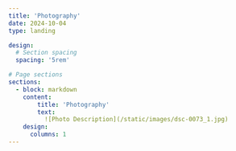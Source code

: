 ```yaml
---
title: 'Photography'
date: 2024-10-04
type: landing

design:
  # Section spacing
  spacing: '5rem'

# Page sections
sections:
  - block: markdown
    content:
        title: 'Photography'
        text: 
          ![Photo Description](/static/images/dsc-0073_1.jpg)
    design:
      columns: 1              
---
```

